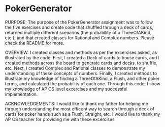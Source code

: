 # PokerGenerator
PURPOSE: The purpose of the PokerGenerator assignment was to follow the five exercises and create code that shuffled through a deck of cards, returned multiple different scenarios (the probability of a ThreeOfAKind, etc.), and that created classes for Rational and Complex numbers. Please check the README for more.

OVERVIEW: I created classes and methods as per the excersises asked, as illustrated by the code. First, I created a Deck of cards to house cards, and I created methods across the board to generate cards and decks, to shuffle, etc. Next, I created Complex and Rational classes to demonstrate my understanding of these concepts of numbers. Finally, I created methods to illustrate my knowledge of finding a ThreeOfAKind, a Flush, and other poker terms, and calculated the probability of each one. Through this code, I show my knowledge of AP CS level excercises and my successful implementation.

ACKNOWLEDGEMENTS: I would like to thank my father for helping me through understanding the most efficent way to search through a deck of cards for poker hands such as a Flush, Straight, etc. I would like to thank my AP CS teacher for providing me with these excercises
